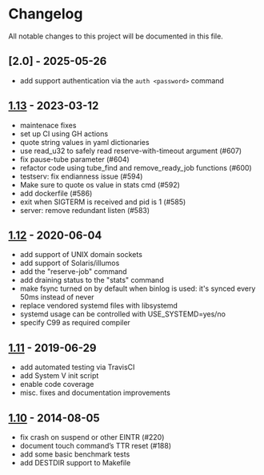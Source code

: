 # Changelog

All notable changes to this project will be documented in this file.

## [2.0] - 2025-05-26

- add support authentication via the `auth <password>` command

## [1.13] - 2023-03-12

- maintenace fixes
- set up CI using GH actions
- quote string values in yaml dictionaries
- use read_u32 to safely read reserve-with-timeout argument (#607)
- fix pause-tube parameter (#604)
- refactor code using tube_find and remove_ready_job functions (#600)
- testserv: fix endianness issue (#594)
- Make sure to quote os value in stats cmd (#592)
- add dockerfile (#586)
- exit when SIGTERM is received and pid is 1 (#585)
- server: remove redundant listen (#583)

## [1.12] - 2020-06-04

- add support of UNIX domain sockets
- add support of Solaris/illumos
- add the "reserve-job" command
- add draining status to the "stats" command
- make fsync turned on by default when binlog is used: it's synced every 50ms instead of never
- replace vendored systemd files with libsystemd
- systemd usage can be controlled with USE_SYSTEMD=yes/no
- specify C99 as required compiler

## [1.11] - 2019-06-29

- add automated testing via TravisCI
- add System V init script
- enable code coverage
- misc. fixes and documentation improvements

## [1.10] - 2014-08-05

- fix crash on suspend or other EINTR (#220)
- document touch command’s TTR reset (#188)
- add some basic benchmark tests
- add DESTDIR support to Makefile

[1.13]: https://github.com/GiterLab/beanstalkd/compare/v1.12...v1.13
[1.12]: https://github.com/GiterLab/beanstalkd/compare/v1.11...v1.12
[1.11]: https://github.com/GiterLab/beanstalkd/compare/v1.10...v1.11
[1.10]: https://github.com/GiterLab/beanstalkd/compare/v1.9...v1.10
